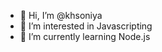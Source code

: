 - 👋 Hi, I’m @khsoniya
- 👀 I’m interested in Javascripting
- 🌱 I’m currently learning Node.js
  
<!---
khsoniya/khsoniya is a ✨ special ✨ repository because its `README.md` (this file) appears on your GitHub profile.
You can click the Preview link to take a look at your changes.
--->
